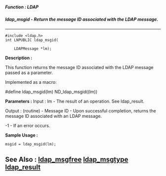 ##### Function : LDAP
##### ldap_msgid - Return the message ID associated with the LDAP message.
---
```
#include <ldap.h>
int LNPUBLIC ldap_msgid(

	LDAPMessage *lm);
```
**Description :**

This function returns the message ID associated with the LDAP message passed as 
a parameter.

Implemented as a macro:

#define ldap_msgid(lm) ND_ldap_msgid((lm)) 

**Parameters :**
Input :
lm  -  The result of an operation.    See ldap_result.

Output :
(routine)  -  Message ID - Upon successful completion, returns the message ID associated with an LDAP message.

-1 - If an error occurs.



**Sample Usage :**
```
msgid = ldap_msgid(lm);
```
**See Also :**
[ldap_msgfree](/reference/Func/ldap_msgfree)
[ldap_msgtype](/reference/Func/ldap_msgtype)
[ldap_result](/reference/Func/ldap_result)
---
